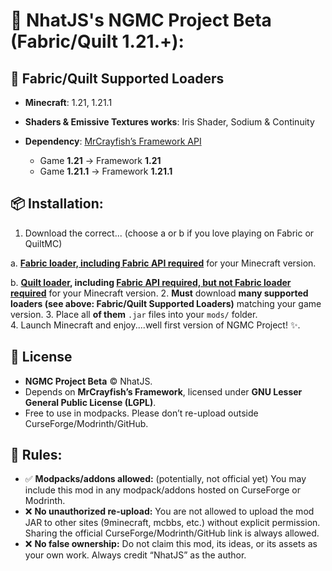 # **📌 NhatJS's NGMC Project Beta (Fabric/Quilt 1.21.+):**

## 🚀 Fabric/Quilt Supported Loaders
- **Minecraft**: 1.21, 1.21.1
- **Shaders & Emissive Textures works**: Iris Shader, Sodium & Continuity
- **Dependency**: [MrCrayfish’s Framework API](https://www.curseforge.com/minecraft/mc-mods/framework)

  - Game **1.21** → Framework **1.21**  
  - Game **1.21.1** → Framework **1.21.1**
 
## 📦 Installation:
1. Download the correct... (choose a or b if you love playing on Fabric or QuiltMC) 

 a. **[Fabric loader, including Fabric API required](https://fabricmc.net/)** for your Minecraft version.

 b. **[Quilt loader](https://quiltmc.org/en/install/), including [Fabric API required, but not Fabric loader required](https://fabricmc.net/)** for your Minecraft version.
2. **Must** download **many supported loaders (see above: Fabric/Quilt Supported Loaders)** matching your game version.
3. Place all **of them** `.jar` files into your `mods/` folder.  
4. Launch Minecraft and enjoy....well first version of NGMC Project! ✨.

## 📖 License
- **NGMC Project Beta** © NhatJS.  
- Depends on **MrCrayfish’s Framework**, licensed under **GNU Lesser General Public License (LGPL)**.  
- Free to use in modpacks. Please don’t re-upload outside CurseForge/Modrinth/GitHub.

## 📜 Rules:
- ✅ **Modpacks/addons allowed:** (potentially, not official yet)
You may include this mod in any modpack/addons hosted on CurseForge or Modrinth.
- ❌ **No unauthorized re-upload:**
You are not allowed to upload the mod JAR to other sites (9minecraft, mcbbs, etc.) without explicit permission.
Sharing the official CurseForge/Modrinth/GitHub link is always allowed.
- ❌ **No false ownership:**
Do not claim this mod, its ideas, or its assets as your own work.
Always credit “NhatJS” as the author.
